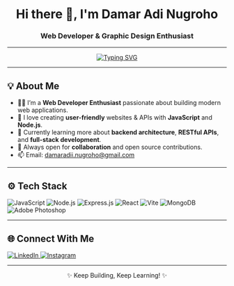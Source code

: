 <!-- Profil README GitHub -->

<h1 align="center">Hi there 👋, I'm Damar Adi Nugroho</h1>
<h3 align="center">Web Developer & Graphic Design Enthusiast</h3>

---

<p align="center">
<a href="https://git.io/typing-svg"><img src="https://readme-typing-svg.demolab.com?font=Fira+Code&weight=500&size=26&pause=1000&width=435&lines=Welcome+to+my+Github+profile;Enthusiast+in+web+developer;Enthusiast+in+graphic+design;Always+learning+and+growing" alt="Typing SVG" /></a>
</p>

---

## 💡 About Me

- 👨‍💻 I’m a **Web Developer Enthusiast** passionate about building modern web applications.
- 🚀 I love creating **user-friendly** websites & APIs with **JavaScript** and **Node.js**.
- 🌱 Currently learning more about **backend architecture**, **RESTful APIs**, and **full-stack development**.
- 🤝 Always open for **collaboration** and open source contributions.
- 📫 Email: damaradii.nugroho@gmail.com

---

## ⚙️ Tech Stack

<p align="left">
  <img src="https://img.shields.io/badge/JavaScript-F7DF1E?style=flat&logo=javascript&logoColor=black" alt="JavaScript" />
  <img src="https://img.shields.io/badge/Node.js-339933?style=flat&logo=node.js&logoColor=white" alt="Node.js" />
  <img src="https://img.shields.io/badge/Express.js-000000?style=flat&logo=express&logoColor=white" alt="Express.js" />
  <img src="https://img.shields.io/badge/React-20232A?style=flat&logo=react&logoColor=61DAFB" alt="React" />
<img src="https://img.shields.io/badge/Vite-646CFF?style=flat&logo=vite&logoColor=white" alt="Vite" />
  <img src="https://img.shields.io/badge/MongoDB-47A248?style=flat&logo=mongodb&logoColor=white" alt="MongoDB" />
  <img src="https://img.shields.io/badge/Adobe%20Photoshop-31A8FF?style=flat&logo=adobephotoshop&logoColor=white" alt="Adobe Photoshop" />
</p>

---

## 🌐 Connect With Me

<p align="left">
  <a href="https://www.linkedin.com/in/damar-adi-nugroho-a79725331" target="_blank">
    <img src="https://img.shields.io/badge/LinkedIn-blue?style=flat&logo=linkedin" alt="LinkedIn" />
  </a>
  <a href="https://instagram.com/damar.an_" target="_blank">
    <img src="https://img.shields.io/badge/Instagram-E4405F?style=flat&logo=instagram&logoColor=white" alt="Instagram" />
  </a>
</p>

---

<p align="center">✨ Keep Building, Keep Learning! ✨</p>
